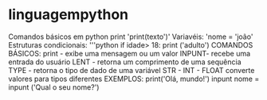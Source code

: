 # linguagempython
Comandos básicos em python
print 'print(texto')'
Variavéis: 'nome = 'joão'
Estruturas condicionais:
'''python
if idade> 18:
print ('adulto')
COMANDOS BÁSICOS:
print - exibe uma mensagem ou um valor
INPUNT- recebe uma entrada do usuário 
LENT - retorna um comprimento de uma sequência 
TYPE - retorna o tipo de dado de uma variável
STR - INT - FLOAT converte valores para tipos diferentes
EXEMPLOS:
print('Olá, mundo!')
inpunt nome = inpunt ('Qual o seu nome?') 
